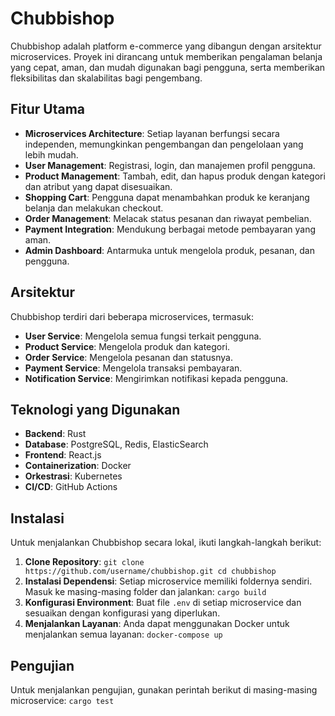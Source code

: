 # Chubbishop

Chubbishop adalah platform e-commerce yang dibangun dengan arsitektur microservices. Proyek ini dirancang untuk memberikan pengalaman belanja yang cepat, aman, dan mudah digunakan bagi pengguna, serta memberikan fleksibilitas dan skalabilitas bagi pengembang.

## Fitur Utama

- **Microservices Architecture**: Setiap layanan berfungsi secara independen, memungkinkan pengembangan dan pengelolaan yang lebih mudah.
- **User Management**: Registrasi, login, dan manajemen profil pengguna.
- **Product Management**: Tambah, edit, dan hapus produk dengan kategori dan atribut yang dapat disesuaikan.
- **Shopping Cart**: Pengguna dapat menambahkan produk ke keranjang belanja dan melakukan checkout.
- **Order Management**: Melacak status pesanan dan riwayat pembelian.
- **Payment Integration**: Mendukung berbagai metode pembayaran yang aman.
- **Admin Dashboard**: Antarmuka untuk mengelola produk, pesanan, dan pengguna.

## Arsitektur

Chubbishop terdiri dari beberapa microservices, termasuk:

- **User Service**: Mengelola semua fungsi terkait pengguna.
- **Product Service**: Mengelola produk dan kategori.
- **Order Service**: Mengelola pesanan dan statusnya.
- **Payment Service**: Mengelola transaksi pembayaran.
- **Notification Service**: Mengirimkan notifikasi kepada pengguna.

## Teknologi yang Digunakan

- **Backend**: Rust
- **Database**: PostgreSQL, Redis, ElasticSearch
- **Frontend**: React.js
- **Containerization**: Docker
- **Orkestrasi**: Kubernetes
- **CI/CD**: GitHub Actions

## Instalasi

Untuk menjalankan Chubbishop secara lokal, ikuti langkah-langkah berikut:

1. **Clone Repository**:
   ```git clone https://github.com/username/chubbishop.git cd chubbishop```
2. **Instalasi Dependensi**: Setiap microservice memiliki foldernya sendiri. Masuk ke masing-masing folder dan jalankan:
   ```cargo build```
3. **Konfigurasi Environment**: Buat file `.env` di setiap microservice dan sesuaikan dengan konfigurasi yang diperlukan.
4. **Menjalankan Layanan**: Anda dapat menggunakan Docker untuk menjalankan semua layanan: ```docker-compose up```

## Pengujian

Untuk menjalankan pengujian, gunakan perintah berikut di masing-masing microservice: ```cargo test```